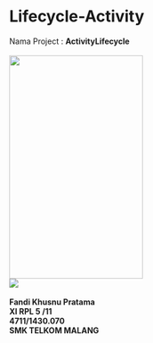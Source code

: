 # Lifecycle-Activity
Nama Project : <b>ActivityLifecycle</b>
<br>
<br>
<img src="https://cloud.githubusercontent.com/assets/22116846/19220770/3e837e4e-8e5f-11e6-854d-2f93e65db748.png" width="240px" height="400px">
<br>
<img src="https://cloud.githubusercontent.com/assets/22116846/19224664/bf9bae34-8eb4-11e6-8445-ec384b8ca21d.JPG" >
<br>
<br>
<b>Fandi Khusnu Pratama <br>
XI RPL 5 /11 <br>
4711/1430.070 <br>
SMK TELKOM MALANG</b>


